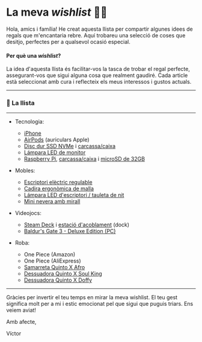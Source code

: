 # La meva *wishlist* 📝🎁
Hola, amics i família!
He creat aquesta llista per compartir algunes idees de regals que m'encantaria rebre. Aquí trobareu una selecció de coses que desitjo, perfectes per a qualsevol ocasió especial.

#### Per què una *wishlist*?
La idea d'aquesta llista és facilitar-vos la tasca de trobar el regal perfecte, assegurant-vos que sigui alguna cosa que realment gaudiré. Cada article està seleccionat amb cura i reflecteix els meus interessos i gustos actuals.

---

### 📝 La llista

---

- Tecnologia:
  - [iPhone](https://amzn.eu/d/2jrc3W5)
  - [AirPods](https://amzn.eu/d/51HVK3K) (auriculars Apple)
  - [Disc dur SSD NVMe](https://amzn.eu/d/0BPHl9y) i [carcassa/caixa](https://amzn.eu/d/eQ27LQr)
  - [Lámpara LED de monitor](https://amzn.eu/d/e9ljRhb)
  - [Raspberry Pi](https://amzn.eu/d/9DNj8M0), [carcassa/caixa](https://amzn.eu/d/gEvJyKs) i [microSD de 32GB](https://amzn.eu/d/9wPiQfE)

- Mobles:
  - [Escriptori elèctric regulable](https://amzn.eu/d/8vwDxCn)
  - [Cadira ergonòmica de malla](https://amzn.eu/d/axtGxYp)
  - [Lámpara LED d'escriptori / tauleta de nit](https://amzn.eu/d/0VrIppv)
  - [Mini nevera amb mirall](https://amzn.eu/d/gZBcfhw)

- Videojocs:
  - [Steam Deck](https://store.steampowered.com/steamdeck) i [estació d'acoblament](https://amzn.eu/d/dAy0haW) (dock)
  - [Baldur's Gate 3 - Deluxe Edition (PC)](https://eu.merch.larian.com/en/products/baldur-s-gate-3-deluxe-edition)

- Roba:
  - One Piece (Amazon)
  - One Piece (AliExpress)
  - [Samarreta Quinto X Afro](https://quintoclothing.com/tienda/camiseta-quinto-x-afro)
  - [Dessuadora Quinto X Soul King](https://quintoclothing.com/tienda/sudadera-quinto-x-soul-king)
  - [Dessuadora Quinto X Doffy](https://quintoclothing.com/tienda/quinto-x-doffy)

---

Gràcies per invertir el teu temps en mirar la meva wishlist. El teu gest significa molt per a mi i estic emocionat pel que sigui que puguis triars. Ens veiem aviat!

Amb afecte,

Víctor
